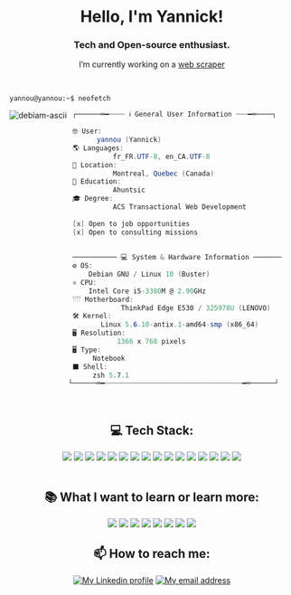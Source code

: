 <h1 align="center">Hello, I'm Yannick!</h1>
<h3 align="center">Tech and Open-source enthusiast.</h3>
<p align="center">I’m currently working on a <a href="https://github.com/YannAries/web-scraper-d1-arkema" title="web scraper">web scraper</a></p>
<br>

```console
yannou@yannou:~$ neofetch
```
<img align="left" src="https://user-images.githubusercontent.com/17444838/192197072-79304c2b-d4bb-4bc5-8ce0-c9cc770f45e0.png" alt="debiam-ascii" />

```csharp
 ┌──────═━┈┈┈┈ ℹ️ General User Information ┈┈┈━═────┐
  
 🤓 User:
       yannou (Yannick)
 🌎 Languages:
           fr_FR.UTF-8, en_CA.UTF-8 
 📌 Location:
           Montreal, Quebec (Canada)
 🏫 Education:
           Ahuntsic
 🎓 Degree:
           ACS Transactional Web Development
           
 [x] Open to job opportunities
 [x] Open to consulting missions
    
  
 ─────────── 💻 System & Hardware Information ───────
 ⚙️ OS: 
     Debian GNU / Linux 10 (Buster)
 ⚛ CPU: 
     Intel Core i5-3380M @ 2.90GHz
 𓇲 Motherboard:
             ThinkPad Edge E530 / 325978U (LENOVO)
 🛠️ Kernel: 
        Linux 5.6.10-antix.1-amd64-smp (x86_64)
 🖥️ Resolution: 
            1366 x 768 pixels
 🖥 Type: 
      Notebook
 ⬛ Shell: 
      zsh 5.7.1
└──────═━┈┈┈┈┈┈┈┈┈┈┈┈┈┈┈┈┈┈┈┈┈┈┈┈┈┈┈┈┈┈┈┈┈┈━═──────┘
```
<br>

<div align="center">   

## 💻 Tech Stack:

<img src="https://img.shields.io/badge/javascript-%23323330.svg?style=for-the-badge&logo=javascript&logoColor=%23F7DF1E">
<img src="https://img.shields.io/badge/Vue.js-35495E?style=for-the-badge&logo=vuedotjs&logoColor=4FC08D">
<img src="https://img.shields.io/badge/Nuxt-002E3B?style=for-the-badge&logo=nuxtdotjs&logoColor=#00DC82">
<img src="https://img.shields.io/badge/node.js-6DA55F?style=for-the-badge&logo=node.js&logoColor=white">
<img src="https://img.shields.io/badge/php-%23777BB4.svg?style=for-the-badge&logo=php&logoColor=white">
<img src="https://img.shields.io/badge/mysql-%2300f.svg?style=for-the-badge&logo=mysql&logoColor=white">
<img src="https://img.shields.io/badge/bootstrap-%23563D7C.svg?style=for-the-badge&logo=bootstrap&logoColor=white">
<img src="https://img.shields.io/badge/SASS-hotpink.svg?style=for-the-badge&logo=SASS&logoColor=white">
<img src="https://img.shields.io/badge/NPM-%23000000.svg?style=for-the-badge&logo=npm&logoColor=white">
<img src="https://img.shields.io/badge/yarn-%232C8EBB.svg?style=for-the-badge&logo=yarn&logoColor=white">
<img src="https://img.shields.io/badge/Debian-D70A53?style=for-the-badge&logo=debian&logoColor=white">
<img src="https://img.shields.io/badge/mac%20os-000000?style=for-the-badge&logo=macos&logoColor=F0F0F0">
<img src="https://img.shields.io/badge/git-%23F05033.svg?style=for-the-badge&logo=git&logoColor=white">
<img src="https://img.shields.io/badge/AWS-%23FF9900.svg?style=for-the-badge&logo=amazon-aws&logoColor=white">
<img src="https://img.shields.io/badge/netlify-%23000000.svg?style=for-the-badge&logo=netlify&logoColor=#00C7B7">
<img src="https://img.shields.io/badge/Visual%20Studio%20Code-0078d7.svg?style=for-the-badge&logo=visual-studio-code&logoColor=white">
</div>

<br>

<div align="center">

## 📚 What I want to learn or learn more:

<img src="https://img.shields.io/badge/typescript-%23007ACC.svg?style=for-the-badge&logo=typescript&logoColor=white">
<img src="https://img.shields.io/badge/react-%2320232a.svg?style=for-the-badge&logo=react&logoColor=%2361DAFB">
<img src="https://img.shields.io/badge/python-3670A0?style=for-the-badge&logo=python&logoColor=ffdd54">
<img src="https://img.shields.io/badge/-cypress-%23E5E5E5?style=for-the-badge&logo=cypress&logoColor=058a5e">
<img src="https://img.shields.io/badge/-Swagger-%23Clojure?style=for-the-badge&logo=swagger&logoColor=white">
<img src="https://img.shields.io/badge/jenkins-%232C5263.svg?style=for-the-badge&logo=jenkins&logoColor=white">
<img src="https://img.shields.io/badge/docker-%230db7ed.svg?style=for-the-badge&logo=docker&logoColor=white">
<img src="https://img.shields.io/badge/MongoDB-%234ea94b.svg?style=for-the-badge&logo=mongodb&logoColor=white">

</div>

<div align="center">

## 📫 How to reach me:

[![My Linkedin profile](https://img.shields.io/badge/LinkedIn-100000?style=for-the-badge&logo=LinkedIn&logoColor=white&labelColor=0A66C2&color=0A66C2)](https://www.linkedin.com/in/yannick-guionfirmin)
[![My email address](https://img.shields.io/badge/ProtonMail-8B89CC?style=for-the-badge&logo=protonmail&logoColor=white)](mailto:yann-pro.wktf4@slmail.me)

</div>

